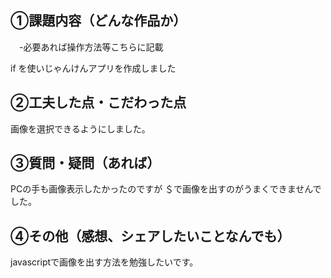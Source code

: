 ## ①課題内容（どんな作品か）
　-必要あれば操作方法等こちらに記載

if を使いじゃんけんアプリを作成しました


## ②工夫した点・こだわった点

画像を選択できるようにしました。

## ③質問・疑問（あれば）

PCの手も画像表示したかったのですが
＄で画像を出すのがうまくできませんでした。


## ④その他（感想、シェアしたいことなんでも）

javascriptで画像を出す方法を勉強したいです。
